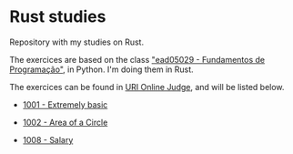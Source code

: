 # Rust studies

Repository with my studies on Rust.

The exercices are based on the class ["ead05029 - Fundamentos de Programação"](https://www.cecierj.edu.br/videoaulas/), in Python. I'm doing them in Rust.

The exercices can be found in [URI Online Judge](https://www.urionlinejudge.com.br/judge/en), and will be listed below.

- [1001 - Extremely basic](https://www.urionlinejudge.com.br/judge/pt/problems/view/1001)

- [1002 - Area of a Circle](https://www.urionlinejudge.com.br/judge/pt/problems/view/1002)

- [1008 - Salary](https://www.urionlinejudge.com.br/judge/en/problems/view/1008)
